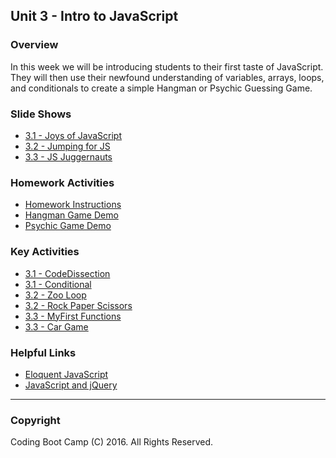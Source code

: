 
## Unit 3 - Intro to JavaScript

### Overview
In this week we will be introducing students to their first taste of JavaScript. They will then use their newfound understanding of variables, arrays, loops, and conditionals to create a simple Hangman or Psychic Guessing Game.

### Slide Shows
* [3.1 - Joys of JavaScript](1-Class-Content/3.1/Slide-Shows)
* [3.2 - Jumping for JS](1-Class-Content/3.2/Slide-Shows)
* [3.3 - JS Juggernauts](1-Class-Content/3.3/Slide-Shows)

### Homework Activities
* [Homework Instructions](2-Homework/Instructions/homework-instructions.md)
* [Hangman Game Demo](2-Homework/Instructions/hangman-game-demo.mov)
* [Psychic Game Demo](2-Homework/Instructions/psychic-game-demo.mov)

### Key Activities
* [3.1 - CodeDissection](1-Class-Content/3.1/Activities/01-CodeDissection/)
* [3.1 - Conditional](1-Class-Content/3.1/Activities/09-ConditionalActivity)
* [3.2 - Zoo Loop](1-Class-Content/3.2/Activities/5-ZooLoop)
* [3.2 - Rock Paper Scissors](1-Class-Content/3.2/Activities/9-RPS-Coded)
* [3.3 - MyFirst Functions](1-Class-Content/3.3/Activities/3-MyFirstFunctions)
* [3.3 - Car Game](1-Class-Content/3.3/Activities/8-CarGame)


### Helpful Links
* [Eloquent JavaScript](http://eloquentjavascript.net/)
* [JavaScript and jQuery](http://www.amazon.com/JavaScript-JQuery-Interactive-Front-End-Development/dp/1118531647/ref=sr_1_1?s=books&ie=UTF8&qid=1460751938&sr=1-1)

-------

### Copyright
Coding Boot Camp (C) 2016. All Rights Reserved.
